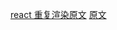[react 重复渲染原文](chrome-extension://ijejnggjjphlenbhmjhhgcdpehhacaal/modal.html)
[原文](https://www.developerway.com/posts/react-elements-children-parents)